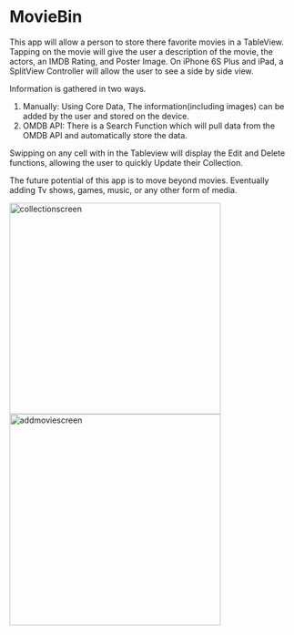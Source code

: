 # MovieBin

This app will allow a person to store there favorite movies in a TableView. Tapping on the movie will give the user a description of the movie, the actors, an IMDB Rating, and Poster Image. On iPhone 6S Plus and iPad, a SplitView Controller will allow the user to see a side by side view.

Information is gathered in two ways.

1. Manually: Using Core Data, The information(including images) can be added by the user and stored on the device.
2. OMDB API: There is a Search Function which will pull data from the OMDB API and automatically store the data.

Swipping on any cell with in the Tableview will display the Edit and Delete functions, allowing the user to quickly Update their Collection.

The future potential of this app is to move beyond movies. Eventually adding Tv shows, games, music, or any other form of media.

<img width="371" alt="collectionscreen" src="https://cloud.githubusercontent.com/assets/10395303/15310560/148303ca-1bbf-11e6-9b15-bb1a906c3059.png">
<img width="371" alt="addmoviescreen" src="https://cloud.githubusercontent.com/assets/10395303/15310559/148176fe-1bbf-11e6-9cb7-146117657185.png">





